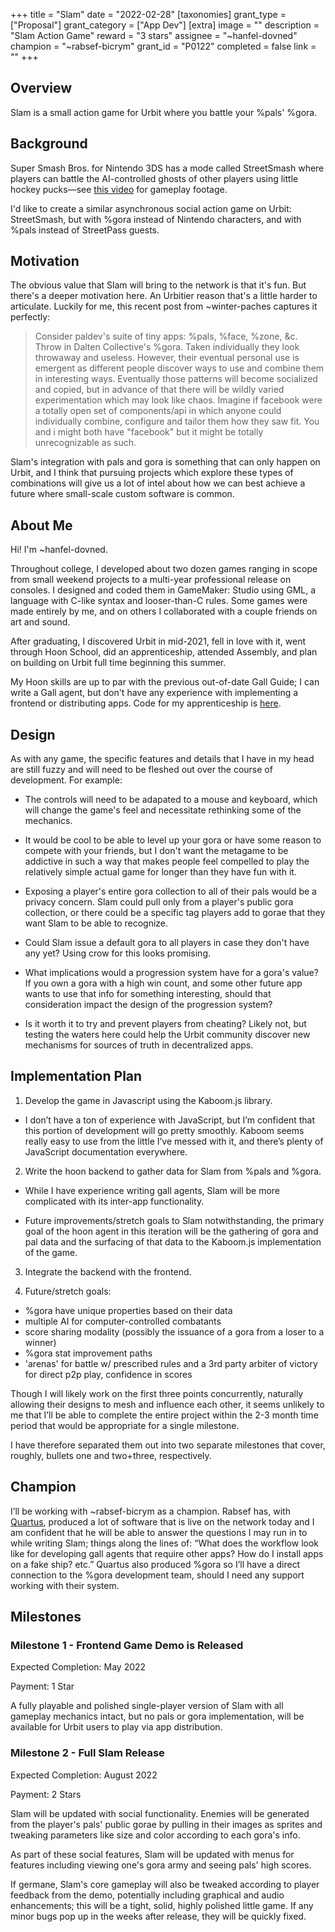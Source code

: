 +++
title = "Slam"
date = "2022-02-28"
[taxonomies]
grant_type = ["Proposal"]
grant_category = ["App Dev"]
[extra]
image = ""
description = "Slam Action Game"
reward = "3 stars"
assignee = "~hanfel-dovned"
champion = "~rabsef-bicrym"
grant_id = "P0122"
completed = false
link = ""
+++

## Overview

Slam is a small action game for Urbit where you battle your %pals' %gora.

## Background

Super Smash Bros. for Nintendo 3DS has a mode called StreetSmash where players can battle the AI-controlled ghosts of other players using little hockey pucks—see [this video](https://youtu.be/x1xBUU8_12Y?t=106) for gameplay footage.

I'd like to create a similar asynchronous social action game on Urbit: StreetSmash, but with %gora instead of Nintendo characters, and with %pals instead of StreetPass guests.

## Motivation

The obvious value that Slam will bring to the network is that it's fun. But there's a deeper motivation here. An Urbitier reason that's a little harder to articulate. Luckily for me, this recent post from ~winter-paches captures it perfectly:

> Consider paldev's suite of tiny apps: %pals, %face, %zone, &c. Throw in Dalten Collective's %gora. Taken individually they look throwaway and useless. However, their eventual personal use is emergent as different people discover ways to use and combine them in interesting ways. Eventually those patterns will become socialized and copied, but in advance of that there will be wildly varied experimentation which may look like chaos. Imagine if facebook were a totally open set of components/api in which anyone could individually combine, configure and tailor them how they saw fit. You and i might both have "facebook" but it might be totally unrecognizable as such.

Slam's integration with pals and gora is something that can only happen on Urbit, and I think that pursuing projects which explore these types of combinations will give us a lot of intel about how we can best achieve a future where small-scale custom software is common.

## About Me

Hi! I'm ~hanfel-dovned.

Throughout college, I developed about two dozen games ranging in scope from small weekend projects to a multi-year professional release on consoles. I designed and coded them in GameMaker: Studio using GML, a language with C-like syntax and looser-than-C rules. Some games were made entirely by me, and on others I collaborated with a couple friends on art and sound.

After graduating, I discovered Urbit in mid-2021, fell in love with it, went through Hoon School, did an apprenticeship, attended Assembly, and plan on building on Urbit full time beginning this summer.

My Hoon skills are up to par with the previous out-of-date Gall Guide; I can write a Gall agent, but don't have any experience with implementing a frontend or distributing apps. Code for my apprenticeship is [here](https://github.com/hanfel-dovned/urbit-text-editor).

## Design

As with any game, the specific features and details that I have in my head are still fuzzy and will need to be fleshed out over the course of development. For example:

- The controls will need to be adapated to a mouse and keyboard, which will change the game's feel and necessitate rethinking some of the mechanics.

- It would be cool to be able to level up your gora or have some reason to compete with your friends, but I don't want the metagame to be addictive in such a way that makes people feel compelled to play the relatively simple actual game for longer than they have fun with it.

- Exposing a player's entire gora collection to all of their pals would be a privacy concern. Slam could pull only from a player's public gora collection, or there could be a specific tag players add to gorae that they want Slam to be able to recognize.

- Could Slam issue a default gora to all players in case they don't have any yet? Using crow for this looks promising.

- What implications would a progression system have for a gora's value? If you own a gora with a high win count, and some other future app wants to use that info for something interesting, should that consideration impact the design of the progression system?

- Is it worth it to try and prevent players from cheating? Likely not, but testing the waters here could help the Urbit community discover new mechanisms for sources of truth in decentralized apps.

## Implementation Plan

1. Develop the game in Javascript using the Kaboom.js library.

- I don’t have a ton of experience with JavaScript, but I’m confident that this portion of development will go pretty smoothly. Kaboom seems really easy to use from the little I’ve messed with it, and there’s plenty of JavaScript documentation everywhere.

2. Write the hoon backend to gather data for Slam from %pals and %gora.

- While I have experience writing gall agents, Slam will be more complicated with its inter-app functionality.

- Future improvements/stretch goals to Slam notwithstanding, the primary goal of the hoon agent in this iteration will be the gathering of gora and pal data and the surfacing of that data to the Kaboom.js implementation of the game.

3. Integrate the backend with the frontend.

4. Future/stretch goals:

- %gora have unique properties based on their data
- multiple AI for computer-controlled combatants
- score sharing modality (possibly the issuance of a gora from a loser to a winner)
- %gora stat improvement paths
- 'arenas' for battle w/ prescribed rules and a 3rd party arbiter of victory for direct p2p play, confidence in scores

Though I will likely work on the first three points concurrently, naturally allowing their designs to mesh and influence each other, it seems unlikely to me that I’ll be able to complete the entire project within the 2-3 month time period that would be appropriate for a single milestone.

I have therefore separated them out into two separate milestones that cover, roughly, bullets one and two+three, respectively.

## Champion

I’ll be working with ~rabsef-bicrym as a champion. Rabsef has, with [Quartus](https://github.com/dalten-collective), produced a lot of software that is live on the network today and I am confident that he will be able to answer the questions I may run in to while writing Slam; things along the lines of: “What does the workflow look like for developing gall agents that require other apps? How do I install apps on a fake ship? etc.” Quartus also produced %gora so I’ll have a direct connection to the %gora development team, should I need any support working with their system.

## Milestones

### Milestone 1 - Frontend Game Demo is Released

Expected Completion: May 2022

Payment: 1 Star

A fully playable and polished single-player version of Slam with all gameplay mechanics intact, but no pals or gora implementation, will be available for Urbit users to play via app distribution.

### Milestone 2 - Full Slam Release

Expected Completion: August 2022

Payment: 2 Stars

Slam will be updated with social functionality. Enemies will be generated from the player's pals' public gorae by pulling in their images as sprites and tweaking parameters like size and color according to each gora's info.

As part of these social features, Slam will be updated with menus for features including viewing one's gora army and seeing pals' high scores.

If germane, Slam's core gameplay will also be tweaked according to player feedback from the demo, potentially including graphical and audio enhancements; this will be a tight, solid, highly polished little game. If any minor bugs pop up in the weeks after release, they will be quickly fixed.
